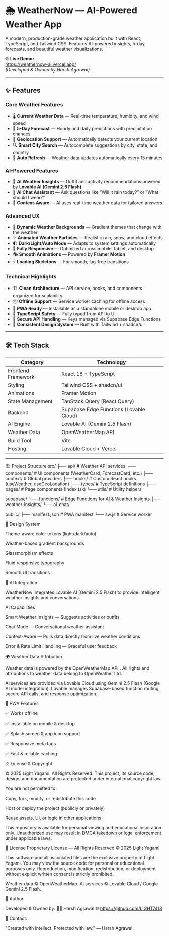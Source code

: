 # 🌦️ WeatherNow — AI-Powered Weather App

A modern, production-grade weather application built with React, TypeScript, and Tailwind CSS. Features AI-powered insights, 5-day forecasts, and beautiful weather visualizations.

🌐 **Live Demo:**  
https://weathernow-ai.vercel.app/  
*(Developed & Owned by Harsh Agrawal)*

---

## ✨ Features

### Core Weather Features
- 🌡️ **Current Weather Data** — Real-time temperature, humidity, and wind speed  
- 📅 **5-Day Forecast** — Hourly and daily predictions with precipitation chances  
- 📍 **Geolocation Support** — Automatically detects your current location  
- 🔍 **Smart City Search** — Autocomplete suggestions by city, state, and country  
- 🔄 **Auto Refresh** — Weather data updates automatically every 15 minutes  

### AI-Powered Features
- 🤖 **AI Weather Insights** — Outfit and activity recommendations powered by **Lovable AI (Gemini 2.5 Flash)**  
- 💬 **AI Chat Assistant** — Ask questions like “Will it rain today?” or “What should I wear?”  
- 🎯 **Context-Aware** — AI uses real-time weather data for tailored answers  

### Advanced UX
- 🎨 **Dynamic Weather Backgrounds** — Gradient themes that change with the weather  
- ✨ **Animated Weather Particles** — Realistic rain, snow, and cloud effects  
- 🌓 **Dark/Light/Auto Mode** — Adapts to system settings automatically  
- 📱 **Fully Responsive** — Optimized across mobile, tablet, and desktop  
- 🎭 **Smooth Animations** — Powered by **Framer Motion**  
- ⚡ **Loading Skeletons** — For smooth, lag-free transitions  

### Technical Highlights
- 🏗️ **Clean Architecture** — API service, hooks, and components organized for scalability  
- 📦 **Offline Support** — Service worker caching for offline access  
- 🚀 **PWA Ready** — Installable as a standalone mobile or desktop app  
- 🎯 **TypeScript Safety** — Fully typed from API to UI  
- 🔐 **Secure API Handling** — Keys managed via Supabase Edge Functions  
- 🎨 **Consistent Design System** — Built with Tailwind + shadcn/ui  

---

## 🛠️ Tech Stack

| Category | Technology |
|-----------|-------------|
| Frontend Framework | React 18 + TypeScript |
| Styling | Tailwind CSS + shadcn/ui |
| Animations | Framer Motion |
| State Management | TanStack Query (React Query) |
| Backend | Supabase Edge Functions (Lovable Cloud) |
| AI Engine | Lovable AI (Gemini 2.5 Flash) |
| Weather Data | OpenWeatherMap API |
| Build Tool | Vite |
| Hosting | Lovable Cloud + Vercel |

---

🏗️ Project Structure
src/
├── api/              # Weather API services
├── components/       # UI components (WeatherCard, ForecastCard, etc.)
├── context/          # Global providers
├── hooks/            # Custom React hooks (useWeather, useGeoLocation)
├── types/            # TypeScript definitions
├── pages/            # Page components (Index.tsx)
└── utils/            # Utility helpers

supabase/
└── functions/        # Edge Functions for AI & Weather Insights
    ├── weather-insights/
    └── ai-chat/

public/
├── manifest.json     # PWA manifest
└── sw.js             # Service worker

🎨 Design System

Theme-aware color tokens (light/dark/auto)

Weather-based gradient backgrounds

Glassmorphism effects

Fluid responsive typography

Smooth UI transitions

🤖 AI Integration

WeatherNow integrates Lovable AI (Gemini 2.5 Flash) to provide intelligent weather insights and conversations.

AI Capabilities

Smart Weather Insights — Suggests activities or outfits

Chat Mode — Conversational weather assistant

Context-Aware — Pulls data directly from live weather conditions

Error & Rate Limit Handling — Graceful user feedback

🌍 Weather Data Attribution

Weather data is powered by the OpenWeatherMap API
.
All rights and attributions to weather data belong to OpenWeather Ltd.

AI services are provided via Lovable Cloud using Gemini 2.5 Flash (Google AI model integration).
Lovable manages Supabase-based function routing, secure API calls, and response optimization.

📱 PWA Features

✅ Works offline

✅ Installable on mobile & desktop

✅ Splash screen & app icon support

✅ Responsive meta tags

✅ Fast & reliable caching

⚖️ License & Copyright

© 2025 Light Yagami. All Rights Reserved.
This project, its source code, design, and documentation are protected under international copyright law.

You are not permitted to:

Copy, fork, modify, or redistribute this code

Host or deploy the project (publicly or privately)

Reuse assets, UI, or logic in other applications

This repository is available for personal viewing and educational inspiration only.
Unauthorized use may result in DMCA takedown or legal enforcement under applicable laws.

📜 License
Proprietary License — All Rights Reserved © 2025 Light Yagami

This software and all associated files are the exclusive property of Light Yagami.
You may view the source code for personal or educational purposes only.
Reproduction, modification, redistribution, or deployment without explicit written consent is strictly prohibited.

Weather data © OpenWeatherMap.
AI services © Lovable Cloud / Google Gemini 2.5 Flash.

👑 Author

Developed & Owned by:
🧑‍💻 Harsh Agrawal
🌐 https://github.com/LIGHT7418

📧 Contact: 

"Created with intellect. Protected with law." — Harsh Agrawal.



